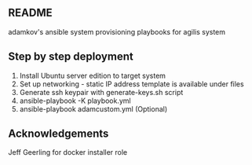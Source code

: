 
README
------

adamkov's ansible system provisioning playbooks for agilis system

Step by step deployment
-----------------------

1. Install Ubuntu server edition to target system
2. Set up networking - static IP address template is available under files
3. Generate ssh keypair with generate-keys.sh script
4. ansible-playbook -K playbook.yml
5. ansible-playbook adamcustom.yml	(Optional)

Acknowledgements
----------------

Jeff Geerling for docker installer role


